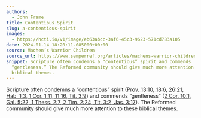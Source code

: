 ```yaml
---
authors:
  - John Frame
title: Contentious Spirit
slug: a-contentious-spirit
images:
  - https://hcti.io/v1/image/eb63abcc-3af6-45c3-9623-571cd783a105
date: 2024-01-14 18:20:11.085000+00:00
source: Machen’s Warrior Children
source_url: https://www.semperref.org/articles/machens-warrior-children-dczkz
snippet: Scripture often condemns a “contentious” spirit and commends
  “gentleness.” The Reformed community should give much more attention to these
  biblical themes.
---
```


Scripture often condemns a “contentious” spirit ([Prov. 13:10, 18:6, 26:21, Hab. 1:3, 1 Cor. 1:11, 11:16, Tit. 3:9](https://www.biblegateway.com/passage/?search=Prov.+13%3A10%2C+18%3A6%2C+26%3A21%2C+Hab.+1%3A3%2C+1+Cor.+1%3A11%2C+11%3A16%2C+Tit.+3%3A9&version=NIV)) and commends “gentleness” ([2 Cor. 10:1, Gal. 5:22, 1 Thess. 2:7, 2 Tim. 2:24, Tit. 3:2, Jas. 3:17](https://www.biblegateway.com/passage/?search=2+Cor.+10%3A1%2C+Gal.+5%3A22%2C+1+Thess.+2%3A7%2C+2+Tim.+2%3A24%2C+Tit.+3%3A2%2C+Jas.+3%3A17&version=NIV)). The Reformed community should give much more attention to these biblical themes.